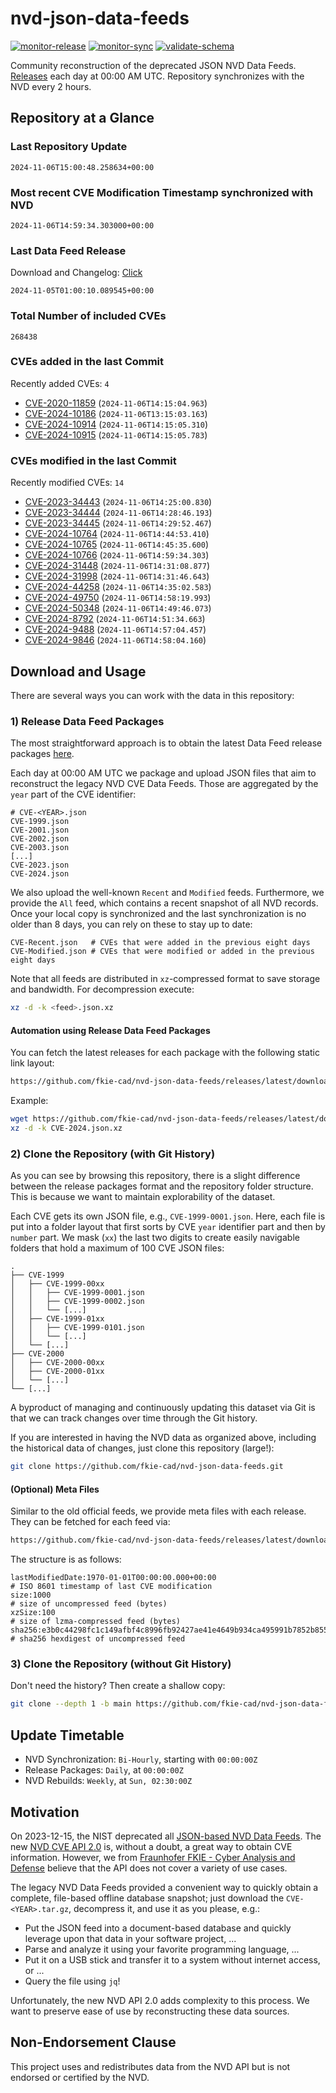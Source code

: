 # nvd-json-data-feeds

[![monitor-release](https://github.com/fkie-cad/nvd-json-data-feeds/actions/workflows/monitor_release.yml/badge.svg)](https://github.com/fkie-cad/nvd-json-data-feeds/actions/workflows/monitor_release.yml)
[![monitor-sync](https://github.com/fkie-cad/nvd-json-data-feeds/actions/workflows/monitor_sync.yml/badge.svg)](https://github.com/fkie-cad/nvd-json-data-feeds/actions/workflows/monitor_sync.yml)
[![validate-schema](https://github.com/fkie-cad/nvd-json-data-feeds/actions/workflows/validate_schema.yml/badge.svg)](https://github.com/fkie-cad/nvd-json-data-feeds/actions/workflows/validate_schema.yml)

Community reconstruction of the deprecated JSON NVD Data Feeds.
[Releases](https://github.com/fkie-cad/nvd-json-data-feeds/releases/latest) each day at 00:00 AM UTC.
Repository synchronizes with the NVD every 2 hours.

## Repository at a Glance

### Last Repository Update

```plain
2024-11-06T15:00:48.258634+00:00
```

### Most recent CVE Modification Timestamp synchronized with NVD

```plain
2024-11-06T14:59:34.303000+00:00
```

### Last Data Feed Release

Download and Changelog: [Click](https://github.com/fkie-cad/nvd-json-data-feeds/releases/latest)

```plain
2024-11-05T01:00:10.089545+00:00
```

### Total Number of included CVEs

```plain
268438
```

### CVEs added in the last Commit

Recently added CVEs: `4`

- [CVE-2020-11859](CVE-2020/CVE-2020-118xx/CVE-2020-11859.json) (`2024-11-06T14:15:04.963`)
- [CVE-2024-10186](CVE-2024/CVE-2024-101xx/CVE-2024-10186.json) (`2024-11-06T13:15:03.163`)
- [CVE-2024-10914](CVE-2024/CVE-2024-109xx/CVE-2024-10914.json) (`2024-11-06T14:15:05.310`)
- [CVE-2024-10915](CVE-2024/CVE-2024-109xx/CVE-2024-10915.json) (`2024-11-06T14:15:05.783`)


### CVEs modified in the last Commit

Recently modified CVEs: `14`

- [CVE-2023-34443](CVE-2023/CVE-2023-344xx/CVE-2023-34443.json) (`2024-11-06T14:25:00.830`)
- [CVE-2023-34444](CVE-2023/CVE-2023-344xx/CVE-2023-34444.json) (`2024-11-06T14:28:46.193`)
- [CVE-2023-34445](CVE-2023/CVE-2023-344xx/CVE-2023-34445.json) (`2024-11-06T14:29:52.467`)
- [CVE-2024-10764](CVE-2024/CVE-2024-107xx/CVE-2024-10764.json) (`2024-11-06T14:44:53.410`)
- [CVE-2024-10765](CVE-2024/CVE-2024-107xx/CVE-2024-10765.json) (`2024-11-06T14:45:35.600`)
- [CVE-2024-10766](CVE-2024/CVE-2024-107xx/CVE-2024-10766.json) (`2024-11-06T14:59:34.303`)
- [CVE-2024-31448](CVE-2024/CVE-2024-314xx/CVE-2024-31448.json) (`2024-11-06T14:31:08.877`)
- [CVE-2024-31998](CVE-2024/CVE-2024-319xx/CVE-2024-31998.json) (`2024-11-06T14:31:46.643`)
- [CVE-2024-44258](CVE-2024/CVE-2024-442xx/CVE-2024-44258.json) (`2024-11-06T14:35:02.583`)
- [CVE-2024-49750](CVE-2024/CVE-2024-497xx/CVE-2024-49750.json) (`2024-11-06T14:58:19.993`)
- [CVE-2024-50348](CVE-2024/CVE-2024-503xx/CVE-2024-50348.json) (`2024-11-06T14:49:46.073`)
- [CVE-2024-8792](CVE-2024/CVE-2024-87xx/CVE-2024-8792.json) (`2024-11-06T14:51:34.663`)
- [CVE-2024-9488](CVE-2024/CVE-2024-94xx/CVE-2024-9488.json) (`2024-11-06T14:57:04.457`)
- [CVE-2024-9846](CVE-2024/CVE-2024-98xx/CVE-2024-9846.json) (`2024-11-06T14:58:04.160`)


## Download and Usage

There are several ways you can work with the data in this repository:

### 1) Release Data Feed Packages

The most straightforward approach is to obtain the latest Data Feed release packages [here](https://github.com/fkie-cad/nvd-json-data-feeds/releases/latest).

Each day at 00:00 AM UTC we package and upload JSON files that aim to reconstruct the legacy NVD CVE Data Feeds.
Those are aggregated by the `year` part of the CVE identifier:

```
# CVE-<YEAR>.json
CVE-1999.json
CVE-2001.json
CVE-2002.json
CVE-2003.json
[...]
CVE-2023.json
CVE-2024.json
```

We also upload the well-known `Recent` and `Modified` feeds.
Furthermore, we provide the `All` feed, which contains a recent snapshot of all NVD records.
Once your local copy is synchronized and the last synchronization is no older than 8 days, you can rely on these to stay up to date:

```plain
CVE-Recent.json   # CVEs that were added in the previous eight days
CVE-Modified.json # CVEs that were modified or added in the previous eight days
```

Note that all feeds are distributed in `xz`-compressed format to save storage and bandwidth.
For decompression execute:

```sh
xz -d -k <feed>.json.xz
```

#### Automation using Release Data Feed Packages

You can fetch the latest releases for each package with the following static link layout:

```sh
https://github.com/fkie-cad/nvd-json-data-feeds/releases/latest/download/CVE-<YEAR>.json.xz
```

Example:

```sh
wget https://github.com/fkie-cad/nvd-json-data-feeds/releases/latest/download/CVE-2024.json.xz
xz -d -k CVE-2024.json.xz
```

### 2) Clone the Repository (with Git History)

As you can see by browsing this repository, there is a slight difference between the release packages format and the repository folder structure.
This is because we want to maintain explorability of the dataset.

Each CVE gets its own JSON file, e.g., `CVE-1999-0001.json`.
Here, each file is put into a folder layout that first sorts by CVE `year` identifier part and then by `number` part.
We mask (`xx`) the last two digits to create easily navigable folders that hold a maximum of 100 CVE JSON files:

```plain
.
├── CVE-1999
│   ├── CVE-1999-00xx
│   │   ├── CVE-1999-0001.json
│   │   ├── CVE-1999-0002.json
│   │   └── [...]
│   ├── CVE-1999-01xx
│   │   ├── CVE-1999-0101.json
│   │   └── [...]
│   └── [...]
├── CVE-2000
│   ├── CVE-2000-00xx
│   ├── CVE-2000-01xx
│   └── [...]
└── [...]
```

A byproduct of managing and continuously updating this dataset via Git is that we can track changes over time through the Git history.

If you are interested in having the NVD data as organized above, including the historical data of changes, just clone this repository (large!):

```sh
git clone https://github.com/fkie-cad/nvd-json-data-feeds.git
```

#### (Optional) Meta Files

Similar to the old official feeds, we provide meta files with each release. They can be fetched for each feed via:

```sh
https://github.com/fkie-cad/nvd-json-data-feeds/releases/latest/download/CVE-<YEAR>.meta
```

The structure is as follows:

```plain
lastModifiedDate:1970-01-01T00:00:00.000+00:00                          # ISO 8601 timestamp of last CVE modification
size:1000                                                               # size of uncompressed feed (bytes)
xzSize:100                                                              # size of lzma-compressed feed (bytes)
sha256:e3b0c44298fc1c149afbf4c8996fb92427ae41e4649b934ca495991b7852b855 # sha256 hexdigest of uncompressed feed
```

### 3) Clone the Repository (without Git History)

Don't need the history? Then create a shallow copy:

```sh
git clone --depth 1 -b main https://github.com/fkie-cad/nvd-json-data-feeds.git
```


## Update Timetable

* NVD Synchronization: `Bi-Hourly`, starting with `00:00:00Z`
* Release Packages: `Daily`, at `00:00:00Z`
* NVD Rebuilds: `Weekly`, at `Sun, 02:30:00Z`


## Motivation

On 2023-12-15, the NIST deprecated all [JSON-based NVD Data Feeds](https://nvd.nist.gov/vuln/data-feeds#divRetirementBanner-1).
The new [NVD CVE API 2.0](https://nvd.nist.gov/developers/vulnerabilities) is, without a doubt, a great way to obtain CVE information.
However, we from [Fraunhofer FKIE - Cyber Analysis and Defense](https://www.fkie.fraunhofer.de/en/departments/cad.html) believe that the API does not cover a variety of use cases.

The legacy NVD Data Feeds provided a convenient way to quickly obtain a complete, file-based offline database snapshot; just download the `CVE-<YEAR>.tar.gz`, decompress it, and use it as you please, e.g.:

- Put the JSON feed into a document-based database and quickly leverage upon that data in your software project, ...
- Parse and analyze it using your favorite programming language, ...
- Put it on a USB stick and transfer it to a system without internet access, or ...
- Query the file using `jq`!

Unfortunately, the new NVD API 2.0 adds complexity to this process.
We want to preserve ease of use by reconstructing these data sources.

## Non-Endorsement Clause

This project uses and redistributes data from the NVD API but is not endorsed or certified by the NVD.